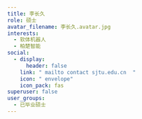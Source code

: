```yaml
---
title: 李长久
role: 硕士
avatar_filename: 李长久.avatar.jpg
interests:
  - 软体机器人
  - 柏楚智能
social:
  - display:
      header: false
    link: " mailto contact sjtu.edu.cn  "
    icon: " envelope"
    icon_pack: fas
superuser: false
user_groups:
  - 已毕业硕士
---
```

